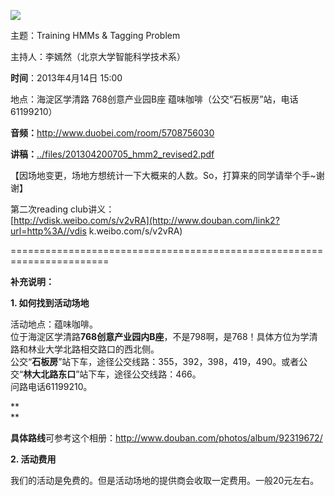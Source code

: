 ![](http://www.swarmagents.cn/files/201303120030_clouds.png)

主题：Training HMMs & Tagging Problem

主持人：李嫣然（北京大学智能科学技术系）

  

**时间**：2013年4月14日 15:00

地点：海淀区学清路 768创意产业园B座 蕴味咖啡（公交“石板房”站，电话61199210）

**音频：**<http://www.duobei.com/room/5708756030>

**讲稿：**[../files/201304200705_hmm2_revised2.pdf](http://www.swarmagents.cn/swarma/download.php?id=617)

【因场地变更，场地方想统计一下大概来的人数。So，打算来的同学请举个手~谢谢】  

  

第二次reading club讲义：  
[http://vdisk.weibo.com/s/v2vRA](http://www.douban.com/link2?url=http%3A//vdis
k.weibo.com/s/v2vRA)

  

=======================================================================

**补充说明：**

  

**1\. 如何找到活动场地**

活动地点：蕴味咖啡。  
位于海淀区学清路**768创意产业园内B座**，不是798啊，是768！具体方位为学清路和林业大学北路相交路口的西北侧。  
公交“**石板房**”站下车，途径公交线路：355，392，398，419，490。或者公交“**林大北路东口**”站下车，途径公交线路：466。  
问路电话61199210。  

**  
**

**具体路线**可参考这个相册：<http://www.douban.com/photos/album/92319672/>

**2\. 活动费用**

我们的活动是免费的。但是活动场地的提供商会收取一定费用。一般20元左右。

  

